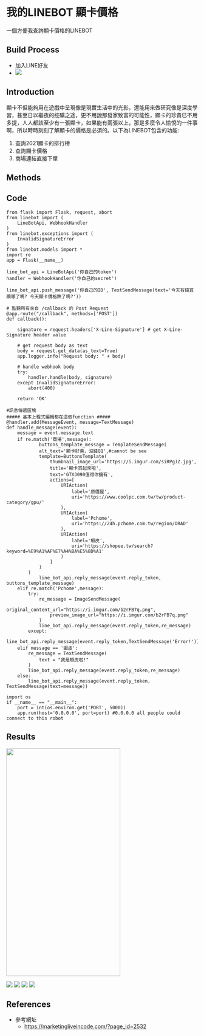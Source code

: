 # 我的LINEBOT 顯卡價格
一個方便我查詢顯卡價格的LINEBOT
## Build Process 
* 加入LINE好友
* ![](https://i.imgur.com/qJvS6Gu.png)

## Introduction 
顯卡不但能夠用在遊戲中呈現像是現實生活中的光影，還能用來做研究像是深度學習，甚至日以繼夜的挖礦之途，更不用說那發家致富的可能性，顯卡的珍貴已不用多提，人人都該至少有一張顯卡，如果能有兩張以上，那是多麼令人愉悅的一件事啊，所以時時刻刻了解顯卡的價格是必須的。以下為LINEBOT包含的功能:
1. 查詢2021顯卡的排行榜
2. 查詢顯卡價格
3. 商場連結直接下單
## Methods 



## Code
    from flask import Flask, request, abort
    from linebot import (
        LineBotApi, WebhookHandler
    )
    from linebot.exceptions import (
        InvalidSignatureError
    )
    from linebot.models import *
    import re
    app = Flask(__name__)

    line_bot_api = LineBotApi('你自己的token')
    handler = WebhookHandler('你自己的secret')

    line_bot_api.push_message('你自己的ID', TextSendMessage(text='今天有錢買顯哪了嗎? 今天顯卡價格跌了嗎?'))

    # 監聽所有來自 /callback 的 Post Request
    @app.route("/callback", methods=['POST'])
    def callback():

        signature = request.headers['X-Line-Signature'] # get X-Line-Signature header value

        # get request body as text
        body = request.get_data(as_text=True)
        app.logger.info("Request body: " + body)

        # handle webhook body
        try:
            handler.handle(body, signature)
        except InvalidSignatureError:
            abort(400)

        return 'OK'

    #訊息傳遞區塊
    ##### 基本上程式編輯都在這個function #####
    @handler.add(MessageEvent, message=TextMessage)
    def handle_message(event):
        message = event.message.text
        if re.match('商場',message):
                buttons_template_message = TemplateSendMessage(
                alt_text='顯卡好貴，沒錢QQ',#cannot be see
                template=ButtonsTemplate(
                    thumbnail_image_url='https://i.imgur.com/siRPgJZ.jpg',
                    title='顯卡買起來啦',
                    text='GTX3090值得你擁有',
                    actions=[
                        URIAction(
                            label='原價屋',
                            uri='https://www.coolpc.com.tw/tw/product-category/gpu/'
                        ),
                        URIAction(
                            label='Pchome',
                            uri='https://24h.pchome.com.tw/region/DRAD'
                        ),
                        URIAction(
                            label='蝦皮',
                            uri='https://shopee.tw/search?keyword=%E9%A1%AF%E7%A4%BA%E5%8D%A1'
                        )
                    ]
                )
            )
                line_bot_api.reply_message(event.reply_token, buttons_template_message)
        elif re.match('Pchome',message):
            try:
                re_message = ImageSendMessage(
                    original_content_url="https://i.imgur.com/b2rFB7q.png",
                    preview_image_url="https://i.imgur.com/b2rFB7q.png"
                )
                line_bot_api.reply_message(event.reply_token,re_message)
            except:
                line_bot_api.reply_message(event.reply_token,TextSendMessage('Error!'))
        elif message == '蝦皮':
            re_message = TextSendMessage(
                text = "我是蝦皮啦!"
            )
            line_bot_api.reply_message(event.reply_token,re_message)
        else:
            line_bot_api.reply_message(event.reply_token, TextSendMessage(text=message))

    import os
    if __name__ == "__main__":
        port = int(os.environ.get('PORT', 5000))
        app.run(host='0.0.0.0', port=port) #0.0.0.0 all people could connect to this robot

## Results 
<img src="https://i.imgur.com/8sIW7jW.jpg" width="300" height="600">

![](https://i.imgur.com/a8HGJ7i.jpg)
![](https://i.imgur.com/uf9yv05.jpg)
![](https://i.imgur.com/jQ1fNCR.jpg)
![](https://i.imgur.com/RM7TzeJ.jpg)
## References
* 參考網址
    * https://marketingliveincode.com/?page_id=2532

